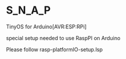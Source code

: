 # S_N_A_P
TinyOS for Arduino[AVR:ESP:RPi] 

special setup needed to use RaspPI on Arduino

Please follow
rasp-platformIO-setup.lsp
